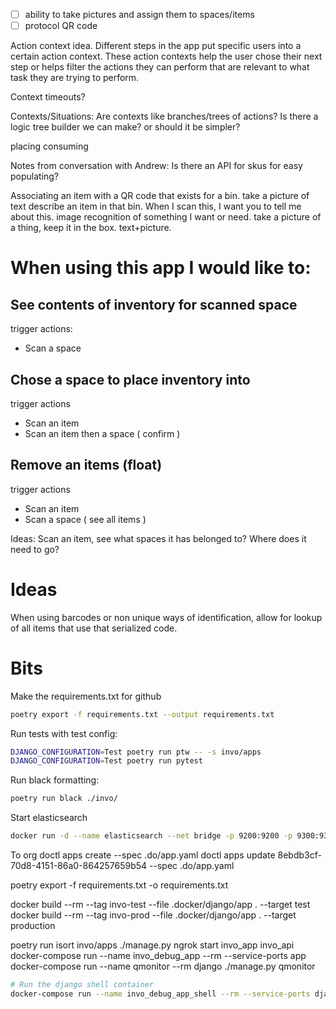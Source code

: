 - [ ] ability to take pictures and assign them to spaces/items
- [ ] protocol QR code

Action context idea.
Different steps in the app put specific users into a certain action context.
These action contexts help the user chose their next step or helps filter the actions they can perform that are relevant to what task they are trying to perform.

Context timeouts?

Contexts/Situations:
Are contexts like branches/trees of actions? Is there a logic tree builder we can make? or should it be simpler?

placing
consuming

Notes from conversation with Andrew:
Is there an API for skus for easy populating?

Associating an item with a QR code that exists for a bin.
take a picture of text describe an item in that bin.
When I scan this, I want you to tell me about this.
image recognition of something I want or need. take a picture of a thing, keep it in the box. text+picture.

# When using this app I would like to:

## See contents of inventory for scanned space
trigger actions:
* Scan a space

## Chose a space to place inventory into
trigger actions
* Scan an item
* Scan an item then a space ( confirm )

## Remove an items (float)
trigger actions
* Scan an item
* Scan a space ( see all items )

Ideas:
Scan an item, see what spaces it has belonged to? Where does it need to go?

# Ideas
When using barcodes or non unique ways of identification, allow for lookup of all items that use that serialized code.

# Bits

Make the requirements.txt for github
```bash
poetry export -f requirements.txt --output requirements.txt
```

Run tests with test config:
```bash
DJANGO_CONFIGURATION=Test poetry run ptw -- -s invo/apps
DJANGO_CONFIGURATION=Test poetry run pytest
```

Run black formatting:
```bash
poetry run black ./invo/
```

Start elasticsearch
```bash
docker run -d --name elasticsearch --net bridge -p 9200:9200 -p 9300:9300 -e "discovery.type=single-node" elasticsearch:5.6.16
```

To org
doctl apps create --spec .do/app.yaml
doctl apps update 8ebdb3cf-70d8-4151-86a0-864257659b54 --spec .do/app.yaml

poetry export -f requirements.txt -o requirements.txt

docker build --rm --tag invo-test --file .docker/django/app . --target test
docker build --rm --tag invo-prod --file .docker/django/app . --target production

poetry run isort invo/apps ./manage.py
ngrok start invo_app invo_api
docker-compose run --name invo_debug_app --rm --service-ports app
docker-compose run --name qmonitor --rm django ./manage.py qmonitor

```bash
# Run the django shell container
docker-compose run --name invo_debug_app_shell --rm --service-ports django_shell
```
